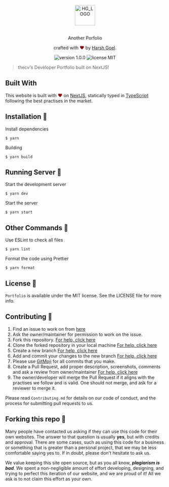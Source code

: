 <div align="center">
  <img alt="HG_LOGO" src="docs/logo-dark.svg" height="64" />
</div>

<br>
<p align="center">
Another Porfolio
</p>
<p align="center">
crafted with <span style="color: #8b0000;">&hearts;</span> by <a href="https://harshgoel.me">Harsh Goel</a>.
</p>
<p align="center">
    <img src="https://img.shields.io/badge/version-1.0.0-yellowgreen" alt="version 1.0.0"/>
    <img src="https://img.shields.io/badge/license-MIT-brightgreen" alt="license MIT"/>
    <!-- <img src="https://img.shields.io/github/issues-pr-raw/harshgoel05/another-portfolio.svg" />
    <img src="https://img.shields.io/github/issues-raw/harshgoel05/another-portfolio.svg"/>
    <img src="https://img.shields.io/badge/author-Harsh%20Goel-orange" alt="author Harsh Goel"/> -->
</p>

> thecv's Developer Portfolio built on NextJS!

## Built With

This website is built with <span style="color: #8b0000;">&hearts;</span> on [NextJS](https://nextjs.org/), statically typed in [TypeScript](https://www.typescriptlang.org/) following the best practises in the market.

## Installation 🔧

Install dependencies

```
$ yarn
```

Building

```
$ yarn build
```

## Running Server 🚀

Start the development server

```
$ yarn dev
```

Start the server

```
$ yarn start
```

## Other Commands 🚧

Use ESLint to check all files

```
$ yarn lint
```

Format the code using Prettier

```
$ yarn format
```

## License 📜

`Portfolio` is available under the MIT license. See the LICENSE file for more info.

## Contributing 🤝

1. Find an issue to work on from [here](https://github.com/harshgoel05/another-portfolio/issues)
2. Ask the owner/maintainer for permission to work on the issue.
3. Fork this repository. [For help, click here](https://docs.github.com/en/get-started/quickstart/fork-a-repo)
4. Clone the forked repository in your local machine [For help, click here](https://docs.github.com/en/repositories/creating-and-managing-repositories/cloning-a-repository)
5. Create a new branch [For help, click here](https://github.com/Kunena/Kunena-Forum/wiki/Create-a-new-branch-with-git-and-manage-branches)
6. Add and commit your changes to the new branch [For help, click here](https://stackoverflow.com/questions/14655816/how-to-commit-changes-to-another-pre-existent-branch#:~:text=First%2C%20checkout%20to%20your%20new,show%20up%20on%20the%20remote.)
7. Please use [GitMoji](https://gitmoji.dev/) for all commits that you make.
8. Create a Pull Request, add proper description, screenshots, comments and ask a review from owner/maintainer [For help, click here](https://docs.github.com/en/github/collaborating-with-pull-requests/proposing-changes-to-your-work-with-pull-requests/creating-a-pull-request-from-a-fork)
9. The owner/developer will merge the Pull Request if it aligns with the practises we follow and is valid. One should not merge, and ask for a reviewer to merge it.

Please read `Contributing.md` for details on our code of conduct, and the process for submitting pull requests to us.

## Forking this repo 🚨

Many people have contacted us asking if they can use this code for their own websites. The answer to that question is usually **yes**, but with credits and approval. There are some cases, such as using this code for a business or something that is greater than a personal project, that we may be less comfortable saying yes to. If in doubt, please don't hesitate to ask us.

We value keeping this site open source, but as you all know, _**plagiarism is bad**_. We spent a non-negligible amount of effort developing, designing, and trying to perfect this iteration of our website, and we are proud of it! All we ask is to not claim this effort as your own.
